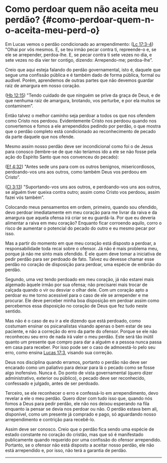 # Como perdoar quem não aceita meu perdão? {#como-perdoar-quem-n-o-aceita-meu-perd-o}

Em Lucas vemos o perdão condicionado ao arrependimento: ([Lc 17:3-4](http://bibliaonline.com.br/acf/lc/17/3-4)) &quot;Olhai por vós mesmos. E, se teu irmão pecar contra ti, repreende-o e, se ele se arrepender, perdoa-lhe. E, se pecar contra ti sete vezes no dia, e sete vezes no dia vier ter contigo, dizendo: Arrependo-me; perdoa-lhe”.

Creio que aqui esteja falando do perdão governamental, isto é, daquele que segue uma confissão pública e é também dado de forma pública, formal ou audível. Porém, aprendemos de outras partes que não devemos guardar raiz de amargura em nosso coração.

([Hb 12:15](http://bibliaonline.com.br/acf/hb/12/15)) &quot;Tendo cuidado de que ninguém se prive da graça de Deus, e de que nenhuma raiz de amargura, brotando, vos perturbe, e por ela muitos se contaminem”.

Então talvez o melhor caminho seja perdoar a todos os que nos ofendem como Cristo nos perdoou. Evidentemente Cristo nos perdoou quando nos convertemos e fomos a ele arrependidos pedindo por perdão, o que mostra que o perdão completo está condicionado ao reconhecimento de pecado da parte daquele que nos ofende.

Mesmo assim nosso perdão deve ser incondicional como foi o de Jesus para conosco (lembre-se de que não teríamos ido a ele se não fosse pela ação do Espírito Santo que nos convenceu do pecado):

([Ef 4:32](http://bibliaonline.com.br/acf/ef/4/32)) &quot;Antes sede uns para com os outros benignos, misericordiosos, perdoando-vos uns aos outros, como também Deus vos perdoou em Cristo”.

([Cl 3:13](http://bibliaonline.com.br/acf/cl/3/13)) &quot;Suportando-vos uns aos outros, e perdoando-vos uns aos outros, se alguém tiver queixa contra outro; assim como Cristo vos perdoou, assim fazei vós também”.

Colocando meus pensamentos em ordem, primeiro, quando sou ofendido, devo perdoar imediatamente em meu coração para me livrar da raiva e da amargura que aquela ofensa irá criar se eu guardá-la. Por que eu deveria alimentar a raiva em meu coração? Enquanto ficar corroendo aquilo, corro o risco de aumentar o potencial do pecado do outro e eu mesmo pecar por isso.

Mas a partir do momento em que meu coração está disposto a perdoar, a responsabilidade toda recai sobre o ofensor. Já não é mais problema meu, porque já não me sinto mais ofendido. É ele quem deve tomar a iniciativa de pedir perdão para ser perdoado de fato. Talvez eu devesse chamar esse perdão no coração de disposição para perdoar, uma espécie de embrião do perdão.

Segundo, uma vez tendo perdoado em meu coração, já não estarei mais algemado àquele irmão por sua ofensa; não precisarei mais trocar de calçada quando o vir ou desviar o olhar dele. Com um coração apto a perdoar eu me torno acessível para o caso de ele se arrepender e me procurar. Ele deve perceber minha boa disposição em perdoar assim como percebemos essa disposição no coração de Deus que fez tudo neste sentido.

Mas não é o caso de eu ir a ele dizendo que está perdoado, como costumam ensinar os psicanalistas visando apenas o bem estar de seu paciente, e não a correção do erro da parte do ofensor. Porque se ele não reconheceu seu erro de nada irá valer o meu perdão. Este será tão inútil quanto um presente que compro para dar a alguém e a pessoa nunca passa em casa para receber. Por isso pode ser o caso de admoestá-lo pelo seu erro, como ensina [Lucas 17:3](http://bibliaonline.com.br/acf/lc/17/3), visando sua correção.

Deus nos disciplina quando erramos, portanto o perdão não deve ser encarado como um paliativo para deixar para lá o pecado como se fosse algo inofensivo. Nunca é. Do ponto de vista governamental (quero dizer administrativo, exterior ou público), o pecado deve ser reconhecido, confessado e julgado, antes de ser perdoado.

Terceiro, se ele reconhecer o erro e confessá-lo em arrependimento, devo revelar a ele o meu perdão. Quero dizer com tudo isso que, quando nós fomos a Deus para pedir perdão, ele não nos deixou esperando na fila enquanto ia pensar se devia nos perdoar ou não. O perdão estava bem ali, disponível, como um presente já comprado e pago, só aguardando nosso arrependimento e contrição para recebê-lo.

Assim deve ser conosco. Creio que o perdão fica sendo uma espécie de estado constante no coração do cristão, mas que só é manifestado publicamente quando requerido por uma confissão do ofensor arrependido. Portanto, se o ofensor não está disposto a aceitar nosso perdão, ele não está arrependido e, por isso, não terá a garantia de perdão.

*****